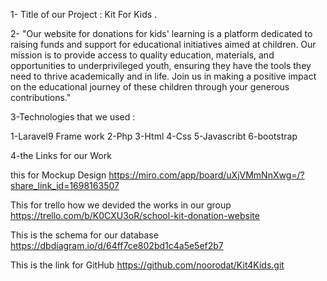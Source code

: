 1- Title of our Project : Kit For Kids .

2- "Our website for donations for kids' learning is a platform dedicated to raising funds and support for educational initiatives aimed at children. Our mission is to provide access to quality education, materials, and opportunities to underprivileged youth, ensuring they have the tools they need to thrive academically and in life. Join us in making a positive impact on the educational journey of these children through your generous contributions."

3-Technologies that we used : 

1-Laravel9 Frame work 
2-Php 
3-Html
4-Css
5-Javascribt
6-bootstrap


4-the Links for our Work 

this for Mockup Design
https://miro.com/app/board/uXjVMmNnXwg=/?share_link_id=1698163507 

This for trello how we devided the works in our group 
https://trello.com/b/K0CXU3oR/school-kit-donation-website

This is the schema for our database 
https://dbdiagram.io/d/64ff7ce802bd1c4a5e5ef2b7


This is the link for GitHub
https://github.com/noorodat/Kit4Kids.git
